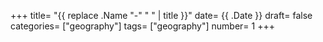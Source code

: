+++
title= "{{ replace .Name "-" " " | title }}"
date= {{ .Date }}
draft= false
categories= ["geography"]
tags= ["geography"]
number= 1
+++

